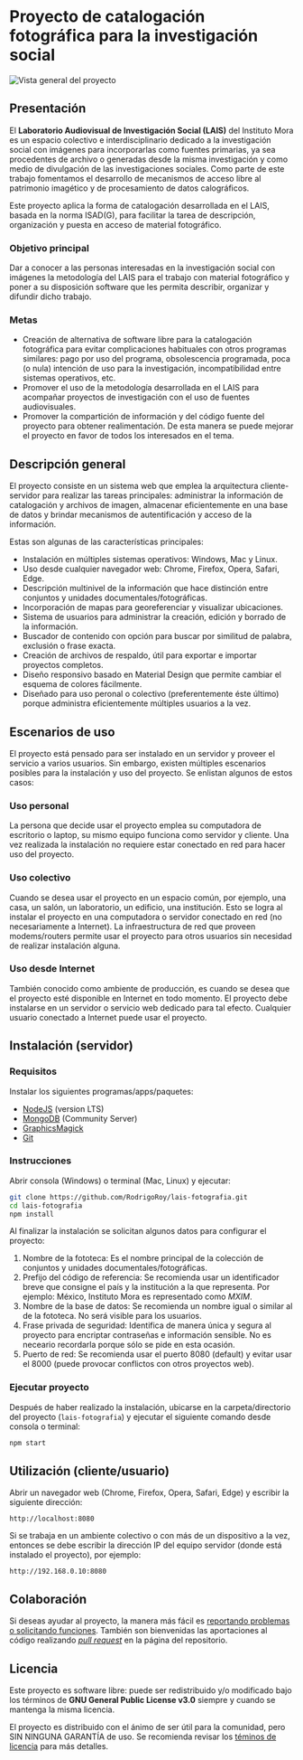# Proyecto de catalogación fotográfica para la investigación social

![Vista general del proyecto](https://media.giphy.com/media/25azClD47Y0ASjDakC/giphy.gif)

## Presentación

El **Laboratorio Audiovisual de Investigación Social (LAIS)** del Instituto Mora es un espacio colectivo e interdisciplinario dedicado a la investigación social con imágenes para incorporarlas como fuentes primarias, ya sea procedentes de archivo o generadas desde la misma investigación y como medio de divulgación de las investigaciones sociales. Como parte de este trabajo fomentamos el desarrollo de mecanismos de acceso libre al patrimonio imagético y de procesamiento de datos calográficos.

Este proyecto aplica la forma de catalogación desarrollada en el LAIS, basada en la norma ISAD(G), para facilitar la tarea de descripción, organización y puesta en acceso de material fotográfico.

### Objetivo principal

Dar a conocer a las personas interesadas en la investigación social con imágenes la metodología del LAIS para el trabajo con material fotográfico y poner a su disposición software que les permita describir, organizar y difundir dicho trabajo.

### Metas

- Creación de alternativa de software libre para la catalogación fotográfica para evitar complicaciones habituales con otros programas similares: pago por uso del programa, obsolescencia programada, poca (o nula) intención de uso para la investigación, incompatibilidad entre sistemas operativos, etc.
- Promover el uso de la metodología desarrollada en el LAIS para acompañar proyectos de investigación con el uso de fuentes audiovisuales.
- Promover la compartición de información y del código fuente del proyecto para obtener realimentación. De esta manera se puede mejorar el proyecto en favor de todos los interesados en el tema.

## Descripción general

El proyecto consiste en un sistema web que emplea la arquitectura cliente-servidor para realizar las tareas principales: administrar la información de catalogación y archivos de imagen, almacenar eficientemente en una base de datos y brindar mecanismos de autentificación y acceso de la información.

Estas son algunas de las características principales:

- Instalación en múltiples sistemas operativos: Windows, Mac y Linux.
- Uso desde cualquier navegador web: Chrome, Firefox, Opera, Safari, Edge.
- Descripción multinivel de la información que hace distinción entre conjuntos y unidades documentales/fotográficas.
- Incorporación de mapas para georeferenciar y visualizar ubicaciones.
- Sistema de usuarios para administrar la creación, edición y borrado de la información.
- Buscador de contenido con opción para buscar por similitud de palabra, exclusión o frase exacta.
- Creación de archivos de respaldo, útil para exportar e importar proyectos completos.
- Diseño responsivo basado en Material Design que permite cambiar el esquema de colores fácilmente.
- Diseñado para uso peronal o colectivo (preferentemente éste último) porque administra eficientemente múltiples usuarios a la vez.

## Escenarios de uso

El proyecto está pensado para ser instalado en un servidor y proveer el servicio a varios usuarios. Sin embargo, existen múltiples escenarios posibles para la instalación y uso del proyecto. Se enlistan algunos de estos casos:

### Uso personal

La persona que decide usar el proyecto emplea su computadora de escritorio o laptop, su mismo equipo funciona como servidor y cliente. Una vez realizada la instalación no requiere estar conectado en red para hacer uso del proyecto.

### Uso colectivo

Cuando se desea usar el proyecto en un espacio común, por ejemplo, una casa, un salón, un laboratorio, un edificio, una institución. Esto se logra al instalar el proyecto en una computadora o servidor conectado en red (no necesariamente a Internet). La infraestructura de red que proveen modems/routers permite usar el proyecto para otros usuarios sin necesidad de realizar instalación alguna.

### Uso desde Internet

También conocido como ambiente de producción,  es cuando se desea que el proyecto esté disponible en Internet en todo momento. El proyecto debe instalarse en un servidor o servicio web dedicado para tal efecto. Cualquier usuario conectado a Internet puede usar el proyecto.

## Instalación (servidor)

### Requisitos

Instalar los siguientes programas/apps/paquetes:

- [NodeJS](https://nodejs.org) (version LTS)
- [MongoDB](https://www.mongodb.org/) (Community Server)
- [GraphicsMagick](http://www.graphicsmagick.org/)
- [Git](https://git-scm.com/)

### Instrucciones

Abrir consola (Windows) o terminal (Mac, Linux) y ejecutar:

```bash
git clone https://github.com/RodrigoRoy/lais-fotografia.git
cd lais-fotografia
npm install
```

Al finalizar la instalación se solicitan algunos datos para configurar el proyecto:

1. Nombre de la fototeca: Es el nombre principal de la colección de conjuntos y unidades documentales/fotográficas.
2. Prefijo del código de referencia: Se recomienda usar un identificador breve que consigne el país y la institución a la que representa. Por ejemplo: México, Instituto Mora es representado como *MXIM*.
3. Nombre de la base de datos: Se recomienda un nombre igual o similar al de la fototeca. No será visible para los usuarios.
4. Frase privada de seguridad: Identifica de manera única y segura al proyecto para encriptar contraseñas e información sensible. No es neceario recordarla porque sólo se pide en esta ocasión.
5. Puerto de red: Se recomienda usar el puerto 8080 (default) y evitar usar el 8000 (puede provocar conflictos con otros proyectos web).

### Ejecutar proyecto

Después de haber realizado la instalación, ubicarse en la carpeta/directorio del proyecto (`lais-fotografia`) y ejecutar el siguiente comando desde consola o terminal:

```bash
npm start
```

## Utilización (cliente/usuario)

Abrir un navegador web (Chrome, Firefox, Opera, Safari, Edge) y escribir la siguiente dirección:
```
http://localhost:8080
```

Si se trabaja en un ambiente colectivo o con más de un dispositivo a la vez, entonces se debe escribir la dirección IP del equipo servidor (donde está instalado el proyecto), por ejemplo:
```
http://192.168.0.10:8080
```

## Colaboración

Si deseas ayudar al proyecto, la manera más fácil es [reportando problemas o solicitando funciones](https://github.com/RodrigoRoy/lais-fotografia/issues). También son bienvenidas las aportaciones al código realizando *[pull request](https://github.com/RodrigoRoy/lais-fotografia/pulls)* en la página del repositorio.

## Licencia

Este proyecto es software libre: puede ser redistribuido y/o modificado bajo los términos de **GNU General Public License v3.0** siempre y cuando se mantenga la misma licencia.

El proyecto es distribuido con el ánimo de ser útil para la comunidad, pero SIN NINGUNA GARANTÍA de uso. Se recomienda revisar los [téminos de licencia](https://github.com/RodrigoRoy/lais-fotografia/blob/master/LICENSE.md) para más detalles.
